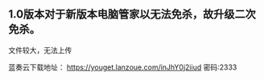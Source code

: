 
## 1.0版本对于新版本电脑管家以无法免杀，故升级二次免杀。

文件较大，无法上传

蓝奏云下载地址：
https://youget.lanzoue.com/inJhY0j2iiud
密码:2333
